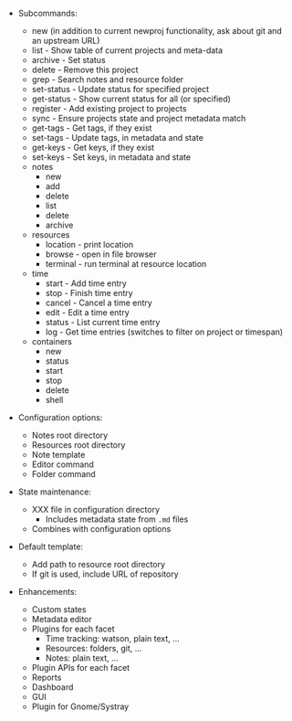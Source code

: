 - Subcommands:
    + new (in addition to current newproj functionality, ask about git and an upstream URL)
    + list - Show table of current projects and meta-data
    + archive - Set status
    + delete - Remove this project
    + grep - Search notes and resource folder
    + set-status - Update status for specified project
    + get-status - Show current status for all (or specified)
    + register - Add existing project to projects
    + sync - Ensure projects state and project metadata match
    + get-tags - Get tags, if they exist
    + set-tags - Update tags, in metadata and state
    + get-keys - Get keys, if they exist
    + set-keys - Set keys, in metadata and state
    + notes
        - new
        - add
        - delete
        - list
        - delete
        - archive
    + resources
        - location - print location
        - browse - open in file browser
        - terminal - run terminal at resource location
    + time
        - start - Add time entry
        - stop - Finish time entry
        - cancel - Cancel a time entry
        - edit - Edit a time entry
        - status - List current time entry
        - log - Get time entries (switches to filter on project or timespan)
    + containers
        - new
        - status
        - start
        - stop
        - delete
        - shell

- Configuration options:
    + Notes root directory
    + Resources root directory
    + Note template
    + Editor command
    + Folder command

- State maintenance:
    + XXX file in configuration directory
        * Includes metadata state from `.md` files
    + Combines with configuration options

- Default template:
    + Add path to resource root directory
    + If git is used, include URL of repository

- Enhancements:
    + Custom states
    + Metadata editor
    + Plugins for each facet
        * Time tracking: watson, plain text, ...
        * Resources: folders, git, ...
        * Notes: plain text, ...
    + Plugin APIs for each facet
    + Reports
    + Dashboard
    + GUI
    + Plugin for Gnome/Systray